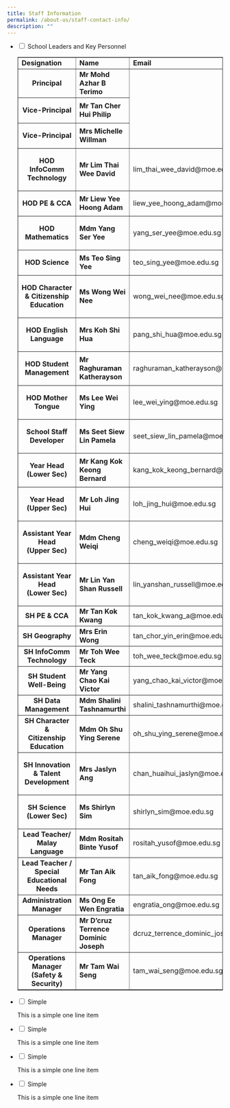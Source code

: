 ```yaml
---
title: Staff Information
permalink: /about-us/staff-contact-info/
description: ""
---
```

<ul class="jekyllcodex_accordion">
<li><input id="accordion1" type="checkbox" /> <label for="accordion1">School Leaders and Key Personnel</label>
<div>
<table border="1">
<tbody>
<tr>
<td style="width: 136.391px;"><strong>Designation</strong></td>
<td style="width: 207.25px;"><strong>Name</strong></td>
<td style="width: 321.359px;"><strong>Email</strong></td>
</tr>
<tr>
<td style="text-align: center; width: 136.391px;">
<p><strong>Principal</strong></p>
</td>
<td style="width: 207.25px;"><strong>Mr Mohd Azhar B Terimo</strong></td>
</tr>
<tr>
<td style="text-align: center; width: 136.391px;">
<p><strong>Vice-Principal</strong></p>
</td>
<td style="width: 207.25px;"><strong>Mr Tan Cher Hui Philip</strong></td>
</tr>
<tr>
<td style="text-align: center; width: 136.391px;">
<p><strong>Vice-Principal</strong></p>
</td>
<td style="width: 207.25px;"><strong>Mrs Michelle Willman</strong></td>
</tr>
<tr>
<td style="text-align: center; width: 136.391px;">
<p><strong>HOD InfoComm Technology</strong></p>
</td>
<td style="width: 207.25px;"><strong>Mr Lim Thai Wee&nbsp;David</strong></td>
<td style="width: 321.359px;">lim_thai_wee_david@moe.edu.sg</td>
</tr>
<tr>
<td style="text-align: center; width: 136.391px;">
<p><strong>HOD PE &amp; CCA</strong></p>
</td>
<td style="width: 207.25px;"><strong>Mr Liew Yee Hoong Adam</strong></td>
<td style="width: 321.359px;">liew_yee_hoong_adam@moe.edu.sg</td>
</tr>
<tr>
<td style="text-align: center; width: 136.391px;">
<p><strong>HOD Mathematics</strong></p>
</td>
<td style="width: 207.25px;"><strong>Mdm Yang Ser Yee</strong></td>
<td style="width: 321.359px;">yang_ser_yee@moe.edu.sg</td>
</tr>
<tr>
<td style="text-align: center; width: 136.391px;">
<p><strong>HOD Science</strong></p>
</td>
<td style="width: 207.25px;"><strong>Ms Teo Sing Yee</strong></td>
<td style="width: 321.359px;">teo_sing_yee@moe.edu.sg</td>
</tr>
<tr>
<td style="text-align: center; width: 136.391px;">
<p><strong>HOD&nbsp;Character &amp; Citizenship Education</strong></p>
</td>
<td style="width: 207.25px;"><strong>Ms Wong Wei Nee</strong></td>
<td style="width: 321.359px;">wong_wei_nee@moe.edu.sg</td>
</tr>
<tr>
<td style="text-align: center; width: 136.391px;">
<p><strong>HOD English Language</strong></p>
</td>
<td style="width: 207.25px;"><strong>Mrs Koh Shi Hua</strong></td>
<td style="width: 321.359px;">pang_shi_hua@moe.edu.sg</td>
</tr>
<tr>
<td style="text-align: center; width: 136.391px;">
<p><strong>HOD Student Management</strong></p>
</td>
<td style="width: 207.25px;"><strong>Mr Raghuraman Katherayson</strong></td>
<td style="width: 321.359px;">raghuraman_katherayson@moe.edu.sg</td>
</tr>
<tr>
<td style="text-align: center; width: 136.391px;">
<p><strong>HOD Mother Tongue</strong></p>
</td>
<td style="width: 207.25px;">
<p><strong>Ms Lee Wei Ying</strong></p>
</td>
<td style="width: 321.359px;">
<p>lee_wei_ying@moe.edu.sg</p>
</td>
</tr>
<tr>
<td style="text-align: center; width: 136.391px;">
<p><strong>School Staff Developer</strong></p>
</td>
<td style="width: 207.25px;"><strong>Ms Seet Siew Lin Pamela</strong></td>
<td style="width: 321.359px;">seet_siew_lin_pamela@moe.edu.sg</td>
</tr>
<tr>
<td style="text-align: center; width: 136.391px;">
<p><strong>Year Head<br /></strong><strong>(Lower Sec)</strong></p>
</td>
<td style="width: 207.25px;"><strong>Mr Kang Kok Keong Bernard</strong></td>
<td style="width: 321.359px;">kang_kok_keong_bernard@moe.edu.sg</td>
</tr>
<tr>
<td style="text-align: center; width: 136.391px;">
<p><strong>Year Head<br /></strong><strong>(Upper Sec)</strong></p>
</td>
<td style="width: 207.25px;"><strong>Mr Loh Jing Hui</strong></td>
<td style="width: 321.359px;">loh_jing_hui@moe.edu.sg</td>
</tr>
<tr>
<td style="text-align: center; width: 136.391px;">
<p><strong>Assistant Year Head<br /></strong><strong>(Upper Sec)</strong></p>
</td>
<td style="width: 207.25px;"><strong>Mdm Cheng Weiqi</strong></td>
<td style="width: 321.359px;">cheng_weiqi@moe.edu.sg</td>
</tr>
<tr>
<td style="text-align: center; width: 136.391px;">
<p><strong>Assistant Year Head<br /></strong><strong>(Lower Sec)</strong></p>
</td>
<td style="width: 207.25px;"><strong>Mr Lin Yan Shan Russell</strong></td>
<td style="width: 321.359px;">lin_yanshan_russell@moe.edu.sg</td>
</tr>
<tr>
<td style="text-align: center; width: 136.391px;"><strong>SH PE &amp; CCA</strong></td>
<td style="width: 207.25px;"><strong>Mr Tan Kok Kwang</strong></td>
<td style="width: 321.359px;">tan_kok_kwang_a@moe.edu.sg</td>
</tr>
<tr>
<td style="text-align: center; width: 136.391px;"><strong>SH Geography</strong></td>
<td style="width: 207.25px;"><strong>Mrs Erin Wong</strong></td>
<td style="width: 321.359px;">tan_chor_yin_erin@moe.edu.sg</td>
</tr>
<tr>
<td style="text-align: center; width: 136.391px;"><strong>SH InfoComm Technology</strong></td>
<td style="width: 207.25px;"><strong>Mr Toh Wee Teck</strong></td>
<td style="width: 321.359px;">toh_wee_teck@moe.edu.sg</td>
</tr>
<tr>
<td style="text-align: center; width: 136.391px;"><strong>SH Student Well-Being</strong></td>
<td style="width: 207.25px;"><strong>Mr Yang Chao Kai Victor</strong></td>
<td style="width: 321.359px;">yang_chao_kai_victor@moe.edu.sg</td>
</tr>
<tr>
<td style="text-align: center; width: 136.391px;"><strong>SH Data Management</strong></td>
<td style="width: 207.25px;"><strong>Mdm Shalini Tashnamurthi</strong></td>
<td style="width: 321.359px;">shalini_tashnamurthi@moe.edu.sg</td>
</tr>
<tr>
<td style="text-align: center; width: 136.391px;"><strong>SH Character &amp;<br />Citizenship Education</strong></td>
<td style="width: 207.25px;"><strong>Mdm Oh Shu Ying Serene</strong></td>
<td style="width: 321.359px;">oh_shu_ying_serene@moe.edu.sg</td>
</tr>
<tr>
<td style="text-align: center; width: 136.391px;">
<p><strong>SH Innovation &amp; Talent Development</strong></p>
</td>
<td style="width: 207.25px;"><strong>Mrs Jaslyn Ang</strong></td>
<td style="width: 321.359px;">chan_huaihui_jaslyn@moe.edu.sg</td>
</tr>
<tr>
<td style="text-align: center; width: 136.391px;">
<p><strong>SH Science (Lower Sec)</strong></p>
</td>
<td style="width: 207.25px;"><strong>Ms Shirlyn Sim</strong></td>
<td style="width: 321.359px;">shirlyn_sim@moe.edu.sg</td>
</tr>
<tr>
<td style="text-align: center; width: 136.391px;"><strong>Lead Teacher/<br />Malay Language</strong></td>
<td style="width: 207.25px;"><strong>Mdm Rositah Binte Yusof</strong></td>
<td style="width: 321.359px;">rositah_yusof@moe.edu.sg</td>
</tr>
<tr>
<td style="text-align: center; width: 136.391px;"><strong>Lead Teacher / Special Educational Needs</strong></td>
<td style="width: 207.25px;"><strong>Mr Tan Aik Fong</strong></td>
<td style="width: 321.359px;">tan_aik_fong@moe.edu.sg</td>
</tr>
<tr>
<td style="text-align: center; width: 136.391px;"><strong>Administration Manager</strong></td>
<td style="width: 207.25px;"><strong>Ms Ong Ee Wen Engratia</strong></td>
<td style="width: 321.359px;">engratia_ong@moe.edu.sg</td>
</tr>
<tr>
<td style="text-align: center; width: 136.391px;"><strong>Operations Manager</strong></td>
<td style="width: 207.25px;"><strong>Mr D&rsquo;cruz Terrence<br />Dominic Joseph</strong></td>
<td style="width: 321.359px;">dcruz_terrence_dominic_joseph@moe.edu.sg</td>
</tr>
<tr>
<td style="text-align: center; width: 136.391px;"><strong>Operations Manager (Safety &amp; Security)</strong></td>
<td style="width: 207.25px;"><strong>Mr Tam Wai Seng</strong></td>
<td style="width: 321.359px;">tam_wai_seng@moe.edu.sg</td>
</tr>
</tbody>
</table>
</div>
</li>
<li><input id="accordion2" type="checkbox" /> <label for="accordion2">Simple</label>
<div>
<p>This is a simple one line item</p>
</div>
</li>
<li><input id="accordion3" type="checkbox" /> <label for="accordion3">Simple</label>
<div>
<p>This is a simple one line item</p>
</div>
</li>
<li><input id="accordion4" type="checkbox" /> <label for="accordion4">Simple</label>
<div>
<p>This is a simple one line item</p>
</div>
</li>
<li><input id="accordion5" type="checkbox" /> <label for="accordion5">Simple</label>
<div>
<p>This is a simple one line item</p>
</div>
</li>
</ul>